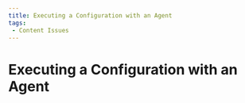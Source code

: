 ```yaml
---
title: Executing a Configuration with an Agent
tags:
 - Content Issues
---
```


# Executing a Configuration with an Agent




